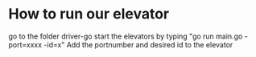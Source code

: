 How to run our elevator
======================

go to the folder driver-go
start the elevators by typing "go run main.go -port=xxxx -id=x"
Add the portnumber and desired id to the elevator
